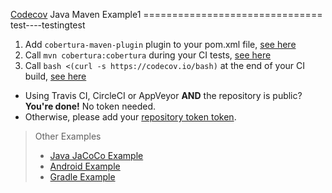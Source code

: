 [Codecov][0] Java Maven Example1 
=============================== test----testingtest

1. Add `cobertura-maven-plugin` plugin to your pom.xml file, [see here](https://github.com/codecov/example-java-maven/blob/master/pom.xml#L47-L58)
1. Call `mvn cobertura:cobertura` during your CI tests, [see here](https://github.com/codecov/example-java-maven/blob/master/.travis.yml#L4)
1. Call `bash <(curl -s https://codecov.io/bash)` at the end of your CI build, [see here](https://github.com/codecov/example-java-maven/blob/master/.travis.yml#L7)
  - Using Travis CI, CircleCI or AppVeyor **AND** the repository is public? **You're done!** No token needed.
  - Otherwise, please add your [repository token token][5].

> Other Examples
> - [Java JaCoCo Example][1]
> - [Android Example][3]
> - [Gradle Example][2]



[0]: https://codecov.io/
[1]: https://github.com/codecov/example-java
[2]: https://github.com/codecov/example-gradle
[3]: https://github.com/codecov/example-android
[5]: http://docs.codecov.io/docs/about-the-codecov-bash-uploader#section-upload-token
